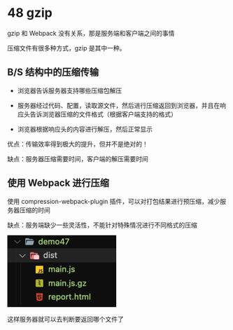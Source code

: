 # 48 gzip

gzip 和 Webpack 没有关系，那是服务端和客户端之间的事情

压缩文件有很多种方式，gzip 是其中一种。

## B/S 结构中的压缩传输

- 浏览器告诉服务器支持哪些压缩包解压

- 服务器经过代码、配置，读取源文件，然后进行压缩返回到浏览器，并且在响应头告诉浏览器压缩的文件格式（根据客户端支持的格式）

- 浏览器根据响应头的内容进行解压，然后正常显示

优点：传输效率得到极大的提升，但并不是绝对的！

缺点：服务器压缩需要时间，客户端的解压需要时间

## 使用 Webpack 进行压缩

使用 compression-webpack-plugin 插件，可以对打包结果进行预压缩，减少服务器压缩的时间

缺点：服务端缺少一些灵活性，不能针对特殊情况进行不同格式的压缩

![](../README_files/iShot_2023-11-01_17.00.35.png)

这样服务器就可以去判断要返回哪个文件了